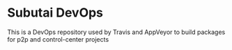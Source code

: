 # Subutai DevOps

This is a DevOps repository used by Travis and AppVeyor to build packages for p2p and control-center projects
